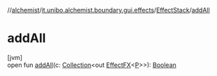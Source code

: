//[alchemist](../../../index.md)/[it.unibo.alchemist.boundary.gui.effects](../index.md)/[EffectStack](index.md)/[addAll](add-all.md)

# addAll

[jvm]\
open fun [addAll](add-all.md)(c: [Collection](https://docs.oracle.com/javase/8/docs/api/java/util/Collection.html)<out [EffectFX](../-effect-f-x/index.md)<[P](../../it.unibo.alchemist.boundary.monitor.generic/-numeric-label-monitor/index.md)>>): [Boolean](https://kotlinlang.org/api/latest/jvm/stdlib/kotlin/-boolean/index.html)
